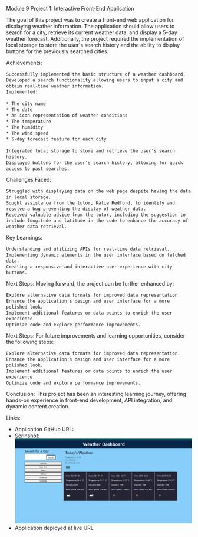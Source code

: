 Module 9 Project 1: Interactive Front-End Application

The goal of this project was to create a front-end web application for displaying weather information. The application should allow users to search for a city, retrieve its current weather data, and display a 5-day weather forecast. Additionally, the project required the implementation of local storage to store the user's search history and the ability to display buttons for the previously searched cities.

Achievements:

    Successfully implemented the basic structure of a weather dashboard.
    Developed a search functionality allowing users to input a city and obtain real-time weather information.
    Implemented:  

    * The city name
    * The date
    * An icon representation of weather conditions
    * The temperature
    * The humidity
    * The wind speed 
    * 5-day forecast feature for each city

    Integrated local storage to store and retrieve the user's search history.
    Displayed buttons for the user's search history, allowing for quick access to past searches.

Challenges Faced:

    Struggled with displaying data on the web page despite having the data in local storage.
    Sought assistance from the tutor, Katie Redford, to identify and resolve a bug preventing the display of weather data.
    Received valuable advice from the tutor, including the suggestion to include longitude and latitude in the code to enhance the accuracy of weather data retrieval.

Key Learnings:

    Understanding and utilizing APIs for real-time data retrieval.
    Implementing dynamic elements in the user interface based on fetched data.
    Creating a responsive and interactive user experience with city buttons.

    
Next Steps:
Moving forward, the project can be further enhanced by:

    Explore alternative data formats for improved data representation.
    Enhance the application's design and user interface for a more polished look.
    Implement additional features or data points to enrich the user experience.
    Optimize code and explore performance improvements.


Next Steps:
For future improvements and learning opportunities, consider the following steps:

    Explore alternative data formats for improved data representation.
    Enhance the application's design and user interface for a more polished look.
    Implement additional features or data points to enrich the user experience.
    Optimize code and explore performance improvements.


Conclusion:
This project has been an interesting learning journey, offering hands-on experience in front-end development, API integration, and dynamic content creation. 

Links:
* Application GitHub URL:
* Scrinshot:![Alt text](City-weather.PNG)
* Application deployed at live URL
